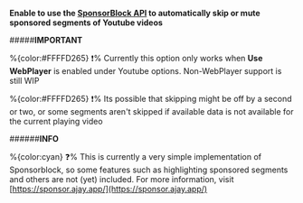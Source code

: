 **Enable to use the **[SponsorBlock API](https://sponsor.ajay.app/)** to automatically skip or mute sponsored segments of Youtube videos**

#####__IMPORTANT__

   %{color:#FFFFD265} ❗% Currently this option only works when **Use WebPlayer** is enabled under Youtube options. Non-WebPlayer support is still WIP
   
   %{color:#FFFFD265} ❗% Its possible that skipping might be off by a second or two, or some segments aren't skipped if available data is not available for the current playing video
	 
######__INFO__
 
  %{color:cyan} ❓% This is currently a very simple implementation of Sponsorblock, so some features such as highlighting sponsored segments and others are not (yet) included. For more information, visit [https://sponsor.ajay.app/](https://sponsor.ajay.app/)